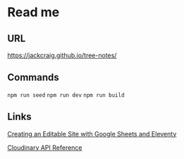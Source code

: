 # Read me

## URL 
https://jackcraig.github.io/tree-notes/

## Commands
`npm run seed`
`npm run dev`
`npm run build`

## Links
[Creating an Editable Site with Google Sheets and Eleventy](https://css-tricks.com/creating-an-editable-site-with-google-sheets-and-eleventy)

[Cloudinary API Reference](https://cloudinary.com/documentation/api_response_reference)